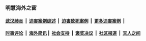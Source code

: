 
### 明慧海外之窗

####  [武汉肺炎](indexes/365.md?t=04010500) &nbsp;|&nbsp;  [迫害案例综述](indexes/328.md?t=04010500) &nbsp;|&nbsp; [迫害致死案例](indexes/277.md?t=04010500)  &nbsp;|&nbsp; [更多迫害案例](indexes/81.md?t=04010500)  &nbsp;|&nbsp; 
####  [时事评论](indexes/19.md?t=04010500) &nbsp;|&nbsp; [海外简讯](indexes/245.md?t=04010500)&nbsp;|&nbsp;  [社会支持](indexes/140.md?t=04010500) &nbsp;|&nbsp; [褒奖决议](indexes/282.md?t=04010500) &nbsp;|&nbsp; [社区报道](indexes/91.md?t=04010500)  &nbsp;|&nbsp; [天人之间](indexes/78.md?t=04010500) 

